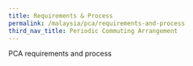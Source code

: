 ```yaml
---
title: Requirements & Process
permalink: /malaysia/pca/requirements-and-process
third_nav_title: Periodic Commuting Arrangement
---
```


PCA requirements and process
